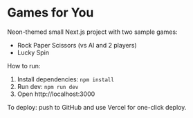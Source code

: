 # Games for You
Neon-themed small Next.js project with two sample games:
- Rock Paper Scissors (vs AI and 2 players)
- Lucky Spin

How to run:
1. Install dependencies: `npm install`
2. Run dev: `npm run dev`
3. Open http://localhost:3000

To deploy: push to GitHub and use Vercel for one-click deploy.
